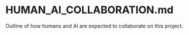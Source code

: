 # HUMAN_AI_COLLABORATION.md

Outline of how humans and AI are expected to collaborate on this project.